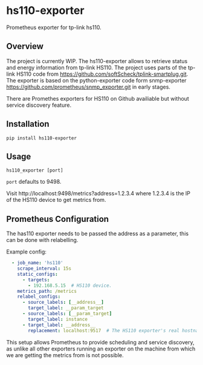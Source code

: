 # hs110-exporter
Prometheus exporter for tp-link hs110.

## Overview
The project is currently WIP.
The hs110-exporter allows to retrieve status and energy information from tp-link HS110.
The project uses parts of the tp-link HS110 code from https://github.com/softScheck/tplink-smartplug.git.
The exporter is based on the python-exporter code form snmp-exporter https://github.com/prometheus/snmp_exporter.git
in early stages.

There are Promethes exporters for HS110 on Github availiable but without service discovery feature.

## Installation
```Shell
pip install hs110-exporter
```
## Usage

```
hs110_exporter [port]
```
`port` defaults to 9498.
 
Visit http://localhost:9498/metrics?address=1.2.3.4 where 1.2.3.4 is the IP of the
HS110 device to get metrics from.

## Prometheus Configuration

The has110 exporter needs to be passed the address as a parameter, this can be
done with relabelling.

Example config:
```YAML
  - job_name: 'hs110'
    scrape_interval: 15s
    static_configs:
      - targets:
        - 192.168.5.15  # HS110 device.
    metrics_path: /metrics
    relabel_configs:
      - source_labels: [__address__]
        target_label: __param_target
      - source_labels: [__param_target]
        target_label: instance
      - target_label: __address__
        replacement: localhost:9517  # The HS110 exporter's real hostname:port.
```

This setup allows Prometheus to provide scheduling and service discovery, as
unlike all other exporters running an exporter on the machine from which we are
getting the metrics from is not possible.
